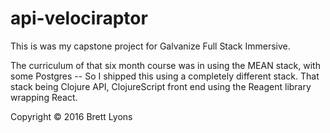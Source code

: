 # api-velociraptor

This is was my capstone project for Galvanize Full Stack Immersive.

The curriculum of that six month course was in using the MEAN stack, with some Postgres -- So I shipped this using a completely different stack.  That stack being Clojure API, ClojureScript front end using the Reagent library wrapping React.

Copyright © 2016 Brett Lyons
